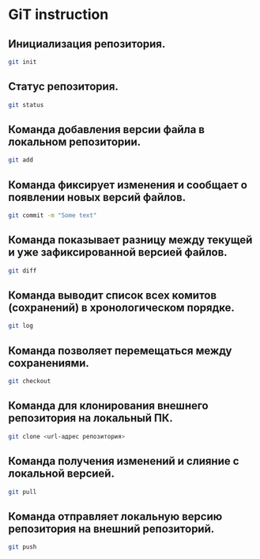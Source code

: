 # GiT instruction

## Инициализация репозитория.
```sh
git init
```

## Статус репозитория.
```sh
git status
```

## Команда добавления версии файла в локальном репозитории.
```sh
git add
```

## Команда фиксирует изменения и сообщает о появлении новых версий файлов.
```sh
git commit -m "Some text"
```

## Команда показывает разницу между текущей и уже зафиксированной версией файлов.
```sh
git diff
```

## Команда выводит список всех комитов (сохранений) в хронологическом порядке.
```sh
git log
```

## Команда позволяет перемещаться между сохранениями.
```sh
git checkout
```

## Команда для клонирования внешнего репозитория на локальный ПК.
```sh
git clone <url-адрес репозитория>
```

## Команда получения изменений и слияние с локальной версией.
```sh
git pull
```

## Команда отправляет локальную версию репозитория на внешний репозиторий.
```sh
git push
```